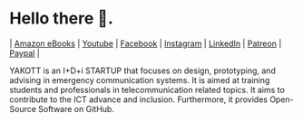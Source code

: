 # Hello there 👋.

|
[Amazon eBooks](https://www.amazon.com/YAKOTTec/e/B08NZ1J1PJ/) |
[Youtube](https://www.youtube.com/channel/UCX0OJIAD9p3eljanX0_gtTA/) |
[Facebook](https://www.facebook.com/YAKOTTec/) |
[Instagram](https://www.instagram.com/YAKOTTec/) |
[LinkedIn](https://www.linkedin.com/company/YAKOTTec/) |
[Patreon](https://www.patreon.com/YAKOTTec/) |
[Paypal](https://paypal.me/YAKOTTec/)
|

YAKOTT is an I+D+i STARTUP that focuses on design, prototyping, and advising in emergency communication systems. It is aimed at training students and professionals in telecommunication related topics. It aims to contribute to the ICT advance and inclusion. Furthermore, it provides Open-Source Software on GitHub.
